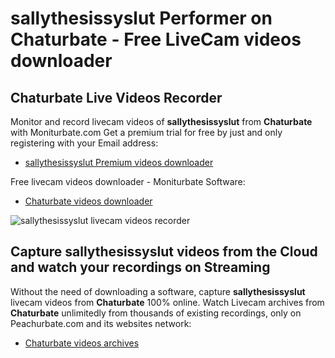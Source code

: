 # sallythesissyslut Performer on Chaturbate - Free LiveCam videos downloader

## Chaturbate Live Videos Recorder

Monitor and record livecam videos of **sallythesissyslut** from **Chaturbate** with Moniturbate.com
Get a premium trial for free by just and only registering with your Email address:
* [sallythesissyslut Premium videos downloader](https://moniturbate.com/request-demo-licence-key.html)

Free livecam videos downloader - Moniturbate Software:
* [Chaturbate videos downloader](https://moniturbate.com/moniturbate-download-software.html)

![sallythesissyslut livecam videos recorder](https://peachurnet.com/templates/moniturbate-software.png)


## Capture sallythesissyslut videos from the Cloud and watch your recordings on Streaming

Without the need of downloading a software, capture **sallythesissyslut** livecam videos from **Chaturbate** 100% online.
Watch Livecam archives from **Chaturbate** unlimitedly from thousands of existing recordings, only on Peachurbate.com and its websites network:
* [Chaturbate videos archives](https://peachurnet.com/)